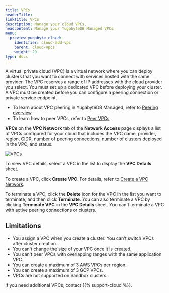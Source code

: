 ```yaml
---
title: VPCs
headerTitle:
linkTitle: VPCs
description: Manage your cloud VPCs.
headcontent: Manage your YugabyteDB Managed VPCs
menu:
  preview_yugabyte-cloud:
    identifier: cloud-add-vpc
    parent: cloud-vpcs
    weight: 20
type: docs
---
```


A virtual private cloud (VPC) is a virtual network where you can deploy clusters that you want to connect with services hosted with the same provider. The VPC reserves a range of IP addresses with the cloud provider you select. You must set up a dedicated VPC before deploying your cluster. A VPC must be created before you can configure a peering connection or private service endpoint.

- To learn about VPC peering in YugabyteDB Managed, refer to [Peering overview](../cloud-vpc-intro/).
- To learn how to peer VPCs, refer to [Peer VPCs](../cloud-add-vpc-aws/).

**VPCs** on the **VPC Network** tab of the **Network Access** page displays a list of VPCs configured for your cloud that includes the VPC name, provider, region, CIDR, number of peering connections, number of clusters deployed in the VPC, and status.

![VPCs](/images/yb-cloud/cloud-vpc.png)

To view VPC details, select a VPC in the list to display the **VPC Details** sheet.

To create a VPC, click **Create VPC**. For details, refer to [Create a VPC Network](../cloud-add-vpc-aws/).

To terminate a VPC, click the **Delete** icon for the VPC in the list you want to terminate, and then click **Terminate**. You can also terminate a VPC by clicking **Terminate VPC** in the **VPC Details** sheet. You can't terminate a VPC with active peering connections or clusters.

## Limitations

- You assign a VPC when you create a cluster. You can't switch VPCs after cluster creation.
- You can't change the size of your VPC once it is created.
- You can't peer VPCs with overlapping ranges with the same application VPC.
- You can create a maximum of 3 AWS VPCs per region.
- You can create a maximum of 3 GCP VPCs.
- VPCs are not supported on Sandbox clusters.

If you need additional VPCs, contact {{% support-cloud %}}.
